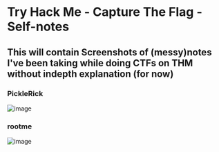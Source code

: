 # Try Hack Me - Capture The Flag - Self-notes

## This will contain Screenshots of (messy)notes I've been taking while doing CTFs on THM without indepth explanation (for now)

### PickleRick
![image](https://github.com/user-attachments/assets/bbd3a4e4-e19f-4b04-9783-fa40154558a4)

### rootme
![image](https://github.com/user-attachments/assets/47b276dc-0935-44da-82f5-62311288d1a2)
